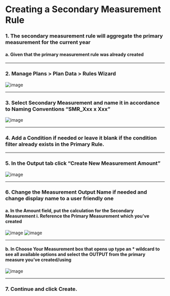 <h1>Creating a Secondary Measurement Rule</h1>
<h3>1. The secondary measurement rule will aggregate the primary measurement for the current year </h3>
<h4>a.	Given that the primary measurement rule was already created </h4>

***
<h3>2. Manage Plans > Plan Data > Rules Wizard </h3>

![image](https://github.com/OlegZas/SAP_Various/assets/115661636/8b0fdc41-e757-4f86-b7f9-f85719f179f6)

***
<h3>3. Select Secondary Measurement and name it in accordance to Naming Conventions “SMR_Xxx x Xxx”</h3>

![image](https://github.com/OlegZas/SAP_Various/assets/115661636/eb306917-47a5-4e2d-afdb-b28278b047fe)

***
<h3>4.  Add a Condition if needed or leave it blank if the condition filter already exists in the Primary Rule. </h3>

***
<h3>5. In the Output tab click “Create New Measurement Amount”  </h3>

![image](https://github.com/OlegZas/SAP_Various/assets/115661636/f089e259-c4b2-4c75-8bcd-00f5f2811081)

***
<h3>6.	Change the Measurement Output Name if needed and change display name to a user friendly one  </h3>
<h4>a.	In the Amount field, put the calculation for the Secondary Measurement 
i.	Reference the Primary Measurement which you’ve created 
</h4> 

![image](https://github.com/OlegZas/SAP_Various/assets/115661636/a93eb0bb-3554-4d2f-860d-fc7cab2f0dc8)
![image](https://github.com/OlegZas/SAP_Various/assets/115661636/8cf5ff08-a138-4571-b5a5-33937817da0d)

***
<h4>b.	In Choose Your Measurement box that opens up type an * wildcard to see all available options and select the OUTPUT from the primary measure you’ve created/using </h4>

![image](https://github.com/OlegZas/SAP_Various/assets/115661636/a47028f7-06dd-4763-bc7f-0e436006dff8)

***
<h3>7.	Continue and click Create. </h3>
